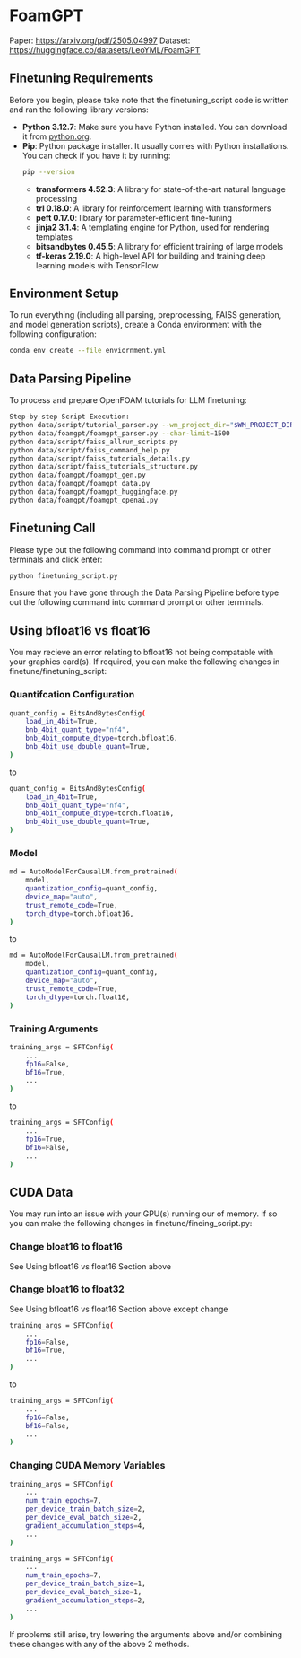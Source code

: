 # FoamGPT
Paper: https://arxiv.org/pdf/2505.04997
Dataset: https://huggingface.co/datasets/LeoYML/FoamGPT
## Finetuning Requirements
Before you begin, please take note that the finetuning_script code is written and ran the following library versions:

- **Python 3.12.7**: Make sure you have Python installed. You can download it from [python.org](https://www.python.org/downloads/).
- **Pip**: Python package installer. It usually comes with Python installations. You can check if you have it by running:
  ```bash
  pip --version
  ```
    - **transformers 4.52.3**: A library for state-of-the-art natural language processing
    - **trl 0.18.0**: A library for reinforcement learning with transformers
    - **peft 0.17.0**: library for parameter-efficient fine-tuning
    - **jinja2 3.1.4**: A templating engine for Python, used for rendering templates 
    - **bitsandbytes 0.45.5**: A library for efficient training of large models
    - **tf-keras 2.19.0**: A high-level API for building and training deep learning models with TensorFlow


## Environment Setup

To run everything (including all parsing, preprocessing, FAISS generation, and model generation scripts), create a Conda environment with the following configuration:
  ```bash
  conda env create --file enviornment.yml
```
## Data Parsing Pipeline

To process and prepare OpenFOAM tutorials for LLM finetuning:
```bash
Step-by-step Script Execution:
python data/script/tutorial_parser.py --wm_project_dir="$WM_PROJECT_DIR" --output_dir="data/raw"
python data/foamgpt/foamgpt_parser.py --char-limit=1500
python data/script/faiss_allrun_scripts.py  
python data/script/faiss_command_help.py  
python data/script/faiss_tutorials_details.py  
python data/script/faiss_tutorials_structure.py
python data/foamgpt/foamgpt_gen.py
python data/foamgpt/foamgpt_data.py
python data/foamgpt/foamgpt_huggingface.py  
python data/foamgpt/foamgpt_openai.py
```

## Finetuning Call
Please type out the following command into command prompt or other terminals and click enter:
  ```bash
  python finetuning_script.py
  ```

Ensure that you have gone through the Data Parsing Pipeline before type out the following command into command prompt or other terminals.

## Using bfloat16 vs float16
You may recieve an error relating to bfloat16 not being compatable with your graphics card(s). If required, you can make the following changes in finetune/finetuning_script:

### Quantifcation Configuration

```bash
quant_config = BitsAndBytesConfig(
    load_in_4bit=True,
    bnb_4bit_quant_type="nf4",
    bnb_4bit_compute_dtype=torch.bfloat16,
    bnb_4bit_use_double_quant=True,
)
```

to 

```bash
quant_config = BitsAndBytesConfig(
    load_in_4bit=True,
    bnb_4bit_quant_type="nf4",
    bnb_4bit_compute_dtype=torch.float16,
    bnb_4bit_use_double_quant=True,
)
```

### Model

```bash
md = AutoModelForCausalLM.from_pretrained(
    model,
    quantization_config=quant_config,
    device_map="auto",
    trust_remote_code=True,
    torch_dtype=torch.bfloat16,
)
```

to 

```bash
md = AutoModelForCausalLM.from_pretrained(
    model,
    quantization_config=quant_config,
    device_map="auto",
    trust_remote_code=True,
    torch_dtype=torch.float16,
)
```

### Training Arguments

```bash
training_args = SFTConfig(
    ...
    fp16=False,
    bf16=True,
    ...
)
```

to

```bash
training_args = SFTConfig(
    ...
    fp16=True,
    bf16=False,
    ...
)
```

## CUDA Data
You may run into an issue with your GPU(s) running our of memory. If so you can make the following changes in finetune/fineing_script.py:

### Change bloat16 to float16
See Using bfloat16 vs float16 Section above

### Change bloat16 to float32
See Using bfloat16 vs float16 Section above except change 
```bash
training_args = SFTConfig(
    ...
    fp16=False,
    bf16=True,
    ...
)
```

to

```bash
training_args = SFTConfig(
    ...
    fp16=False,
    bf16=False,
    ...
)
```

### Changing CUDA Memory Variables

```bash
training_args = SFTConfig(
    ...
    num_train_epochs=7,
    per_device_train_batch_size=2,
    per_device_eval_batch_size=2,
    gradient_accumulation_steps=4,
    ...
)
```

```bash
training_args = SFTConfig(
    ...
    num_train_epochs=7,
    per_device_train_batch_size=1,
    per_device_eval_batch_size=1,
    gradient_accumulation_steps=2,
    ...
)
```

If problems still arise, try lowering the arguments above and/or combining these changes with any of the above 2 methods. 